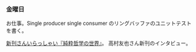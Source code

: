 ### 金曜日

お仕事。Single producer single consumer のリングバッファのユニットテストを書く。

[新刊さんいらっしゃい『純粋哲学の世界』](https://open.spotify.com/episode/6zT0KEm9qgBxAKzPOwsXmp)。
高村友也さん新刊のインタビュー。